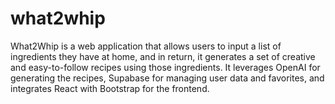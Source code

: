 # what2whip
What2Whip is a web application that allows users to input a list of ingredients they have at home, and in return, it generates a set of creative and easy-to-follow recipes using those ingredients. It leverages OpenAI for generating the recipes, Supabase for managing user data and favorites, and integrates React with Bootstrap for the frontend.
